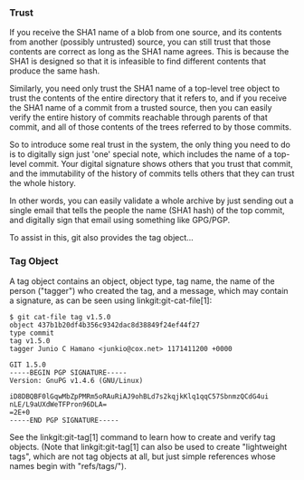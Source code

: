 ### Trust ###

If you receive the SHA1 name of a blob from one source, and its contents
from another (possibly untrusted) source, you can still trust that those
contents are correct as long as the SHA1 name agrees.  This is because
the SHA1 is designed so that it is infeasible to find different contents
that produce the same hash.

Similarly, you need only trust the SHA1 name of a top-level tree object
to trust the contents of the entire directory that it refers to, and if
you receive the SHA1 name of a commit from a trusted source, then you
can easily verify the entire history of commits reachable through
parents of that commit, and all of those contents of the trees referred
to by those commits.

So to introduce some real trust in the system, the only thing you need
to do is to digitally sign just 'one' special note, which includes the
name of a top-level commit.  Your digital signature shows others
that you trust that commit, and the immutability of the history of
commits tells others that they can trust the whole history.

In other words, you can easily validate a whole archive by just
sending out a single email that tells the people the name (SHA1 hash)
of the top commit, and digitally sign that email using something
like GPG/PGP.

To assist in this, git also provides the tag object...

### Tag Object ###

A tag object contains an object, object type, tag name, the name of the
person ("tagger") who created the tag, and a message, which may contain
a signature, as can be seen using linkgit:git-cat-file[1]:

    $ git cat-file tag v1.5.0
    object 437b1b20df4b356c9342dac8d38849f24ef44f27
    type commit
    tag v1.5.0
    tagger Junio C Hamano <junkio@cox.net> 1171411200 +0000

    GIT 1.5.0
    -----BEGIN PGP SIGNATURE-----
    Version: GnuPG v1.4.6 (GNU/Linux)

    iD8DBQBF0lGqwMbZpPMRm5oRAuRiAJ9ohBLd7s2kqjkKlq1qqC57SbnmzQCdG4ui
    nLE/L9aUXdWeTFPron96DLA=
    =2E+0
    -----END PGP SIGNATURE-----

See the linkgit:git-tag[1] command to learn how to create and verify tag
objects.  (Note that linkgit:git-tag[1] can also be used to create
"lightweight tags", which are not tag objects at all, but just simple
references whose names begin with "refs/tags/").
